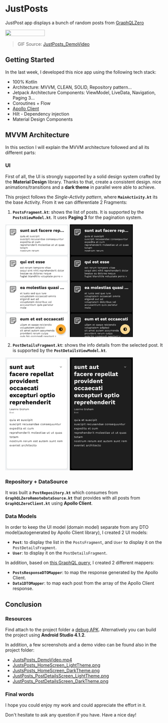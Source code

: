 # JustPosts
JustPost app displays a bunch of random posts from [GraphQLZero](https://graphqlzero.almansi.me/)

<img src="screenshots/JustsPosts_DemoVideo.gif" width=50% height=50%>

> GIF Source: [JustPosts_DemoVideo](screenshots/JustsPosts_DemoVideo.mp4)
> 
## Getting Started

In the last week, I developed this nice app using the following tech stack:
- 100% Kotlin
- Architecture: MVVM, CLEAN, SOLID, Repository pattern...
- Jetpack Architecture Components: ViewModel, LiveData, Navigation, Paging 3...
- Coroutines + Flow
- [Apollo Client](https://github.com/apollographql/apollo-android)
- Hilt - Dependency injection
- Material Design Components

## MVVM Architecture

In this section I will explain the MVVM architecture followed and all its different parts:

### UI
First of all, the UI is strongly supported by a solid design system crafted by the **Material Design** library.
Thanks to that, create a consistent design. nice animations/transitions and a **dark theme** in parallel were able to achieve.

This project follows the *Single-Activity pattern*, where **`MainActivity.kt`** its the base Activity. 
From it we can differentiate 2 Fragments:
  1. **`PostsFragment.kt`**: shows the list of posts. It is supported by the **`PostsViewModel.kt`**. It uses **Paging 3** for the pagination system.
  
<img src="screenshots/JustPosts_HomeScreen_LightTheme.png" width=40% height=40%> <img src="screenshots/JustPosts_HomeScreen_DarkTheme.png" width=40% height=40%>
  
  2. **`PostDetailsFragment.kt`**: shows the info details from the selected post. It is supported by the **`PostDetailsViewModel.kt`**.
  
  <img src="screenshots/JustPosts_PostDetailsScreen_LightTheme.png" width=40% height=40%> <img src="screenshots/JustPosts_PostDetailsScreen_DarkTheme.png" width=40% height=40%>

### Repository + DataSource

It was built a **`PostRepository.kt`** which consumes from **`GraphQLZeroRemoteDataSource.kt`** that provides with all posts from **`GraphQLZeroClient.kt`** using **Apollo Client**.

### Data Models
In order to keep the UI model (domain model) separate from any DTO model(autogenerated by Apollo Client library), I created 2 UI models:
  * **`Post`**: to display the list in the  `PostsFragment`, and `User` to display it on the `PostDetailsFragment`.
  * **`User`**: to display it on the `PostDetailsFragment`.

In addition, based on [this GraphQL query](app/src/main/graphql/com/cmesquita/technicaltest/justposts/Posts.graphql), I created 2 different mappers:
  * **`PostsResponseDTOMapper`**: to map the response generated by the Apollo Client.
  * **`Data1DTOMapper`**: to map each post from the array of the Apollo Client response.

## Conclusion 

### Resources
Find attach to the project folder a [debug APK](JustPosts_1.1(2)-debug.apk). Alternatively you can build the project using **Android Studio 4.1.2**.

In addition, a few screenshots and a demo video can be found also in the project folder: 
- [JustsPosts_DemoVideo.mp4](screenshots/JustsPosts_DemoVideo.mp4)
- [JustsPosts_HomeScreen_LightTheme.png](screenshots/JustsPosts_HomeScreen_LightTheme.png)
- [JustsPosts_HomeScreen_DarkTheme.png](screenshots/JustsPosts_HomeScreen_DarkTheme.png)
- [JustPosts_PostDetailsScreen_LightTheme.png](screenshots/JustPosts_PostDetailsScreen_LightTheme.png)
- [JustPosts_PostDetailsScreen_DarkTheme.png](screenshots/JustPosts_PostDetailsScreen_DarkTheme.png)

### Final words
I hope you could enjoy my work and could appreciate the effort in it.

Don't hesitate to ask any question if you have.
Have a nice day!
